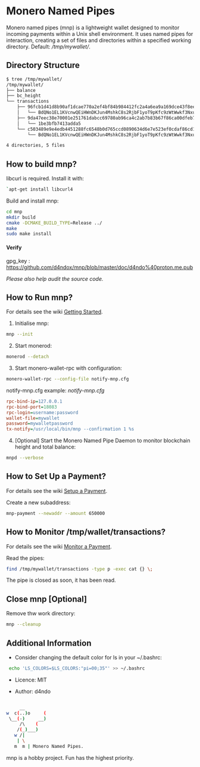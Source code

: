# Monero Named Pipes

Monero named pipes (mnp) is a lightweight wallet designed to monitor incoming payments within a Unix shell environment. It uses named pipes for interaction, creating a set of files and directories within a specified working directory. Default: */tmp/mywallet/*.


## Directory Structure

```bash
$ tree /tmp/mywallet/
/tmp/mywallet/
├── balance
├── bc_height
└── transactions
    ├── 96fcb1d41d8b90af1dcae770a2ef4bf84b984412fc2a4a6ea9a169dce43f8ee4
    │   └── BdQNo1EL1KVcnwQEiHWnDKJun4MshkC8s2RjbF1yoT9pKfc9zWtWwkf3NxuBDfKKhkAwBJK7UPeigKmVWVaXg5iPFqLqq6A
    ├── 9da47eec38e70001e251761dabcc69780ab96ca4c2ab7b83b67f86ca00dfeb7b
    │   └── 1be3bfb7413adda5
    └── c503489e9e4edb4451288fc6548b0d765ccd0890634d6e7e523ef0cdaf86cd1e
        └── BdQNo1EL1KVcnwQEiHWnDKJun4MshkC8s2RjbF1yoT9pKfc9zWtWwkf3NxuBDfKKhkAwBJK7UPeigKmVWVaXg5iPFqLqq6A

4 directories, 5 files
```


## How to build mnp?

libcurl is required. Install it with:
```bash
`apt-get install libcurl4
```

Build and install mnp:
```bash
cd mnp
mkdir build
cmake -DCMAKE_BUILD_TYPE=Release ../
make
sudo make install
```

#### Verify

gpg_key : https://github.com/d4ndox/mnp/blob/master/doc/d4ndo%40proton.me.pub

*Please also help audit the source code.*


## How to Run mnp?

For details see the wiki [Getting Started](https://github.com/d4ndox/mnp/wiki/Getting-started).

1. Initialise mnp:
```bash
mnp --init
```

2. Start monerod:
```bash
monerod --detach
```

3. Start monero-wallet-rpc with configuration:
```bash
monero-wallet-rpc --config-file notify-mnp.cfg
```

notify-mnp.cfg example:
_notify-mnp.cfg_
```cfg
rpc-bind-ip=127.0.0.1
rpc-bind-port=18083
rpc-login=username:password
wallet-file=mywallet
password=mywalletpassword
tx-notify=/usr/local/bin/mnp --confirmation 1 %s
```

4. [Optional] Start the Monero Named Pipe Daemon to monitor blockchain height and total balance:
```bash
mnpd --verbose
```



## How to Set Up a Payment?

For details see the wiki [Setup a Payment](https://github.com/d4ndox/mnp/wiki/Setup-a-payment).

Create a new subaddress:
```bash
mnp-payment --newaddr --amount 650000
```


## How to Monitor /tmp/wallet/transactions?

For details see the wiki [Monitor a Payment](https://github.com/d4ndox/mnp/wiki/Monitor-a-payment).

Read the pipes:
```bash
find /tmp/mywallet/transactions -type p -exec cat {} \;
```

The pipe is closed as soon, it has been read.


## Close mnp [Optional]

Remove thw work directory:
```bash
mnp --cleanup
```


## Additional Information

- Consider changing the default color for ls in your ~/.bashrc:
```bash
 echo 'LS_COLORS=$LS_COLORS:"pi=00;35"' >> ~/.bashrc
```

- Licence: MIT

- Author: d4ndo

```bash

     __
w  c(..)o     (
 \__(-)     __)
     /\    (
    /(_)___)
   w /|
    | \
   m  m | Monero Named Pipes.
```


mnp is a hobby project. Fun has the highest priority.

